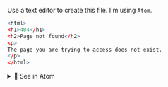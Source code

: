 Use a text editor to create this file. I'm using `Atom`.

```r
<html>
<h1>404</h1>
<h2>Page not found</h2>
<p>
The page you are trying to access does not exist.
</p>
</html>
```

<details>
<summary>🔴 See in Atom</summary>
<p> 
  
[![isaac-arnault-aws-3.png](https://i.postimg.cc/9QBdNxL4/isaac-arnault-aws-3.png)](https://postimg.cc/fVJSVvnZ)

</p>
</details>